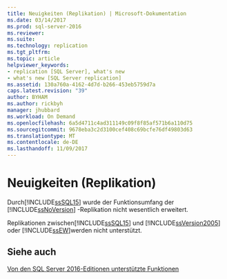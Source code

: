 ```yaml
---
title: Neuigkeiten (Replikation) | Microsoft-Dokumentation
ms.date: 03/14/2017
ms.prod: sql-server-2016
ms.reviewer: 
ms.suite: 
ms.technology: replication
ms.tgt_pltfrm: 
ms.topic: article
helpviewer_keywords:
- replication [SQL Server], what's new
- what's new [SQL Server replication]
ms.assetid: 130a760a-4162-4d7d-b266-453eb5759d7a
caps.latest.revision: "39"
author: BYHAM
ms.author: rickbyh
manager: jhubbard
ms.workload: On Demand
ms.openlocfilehash: 6a5d4711c4ad311149c09f8f85af571b6a110d75
ms.sourcegitcommit: 9678eba3c2d3100cef408c69bcfe76df49803d63
ms.translationtype: MT
ms.contentlocale: de-DE
ms.lasthandoff: 11/09/2017
---
```

# <a name="what39s-new-replication"></a>Neuigkeiten (Replikation)
  Durch[!INCLUDE[ssSQL15](../../includes/sssql15-md.md)] wurde der Funktionsumfang der [!INCLUDE[ssNoVersion](../../includes/ssnoversion-md.md)] -Replikation nicht wesentlich erweitert.  
  
 Replikationen zwischen[!INCLUDE[ssSQL15](../../includes/sssql15-md.md)] und [!INCLUDE[ssVersion2005](../../includes/ssversion2005-md.md)] oder [!INCLUDE[ssEW](../../includes/ssew-md.md)]werden nicht unterstützt.  
  
## <a name="see-also"></a>Siehe auch  
 [Von den SQL Server 2016-Editionen unterstützte Funktionen](~/sql-server/editions-and-supported-features-for-sql-server-2016.md)  
  
  
